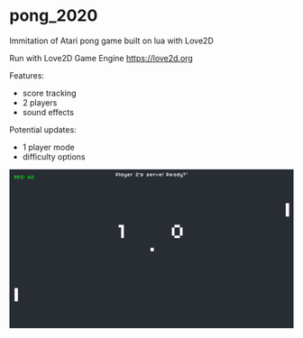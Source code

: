 # pong_2020
Immitation of Atari pong game built on lua with Love2D

Run with Love2D Game Engine https://love2d.org

Features:
- score tracking
- 2 players
- sound effects

Potential updates:
- 1 player mode
- difficulty options

![screenshot from the game](gameDemo.png)
